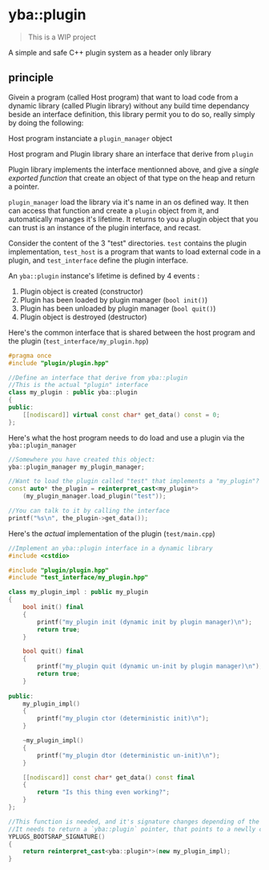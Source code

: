 # yba::plugin

> This is a WIP project

A simple and safe C++ plugin system as a header only library

## principle

Givein a program (called Host program) that want to load code from a dynamic library (called Plugin library) without any build time dependancy beside an interface definition, this library permit you to do so, really simply by doing the following:

Host program instanciate a `plugin_manager` object

Host program and Plugin library share an interface that derive from `plugin`

Plugin library implements the interface mentionned above, and give a *single exported function* that create an object of that type on the heap and return a pointer.

`plugin_manager` load the library via it's name in an os defined way. It then can access that function and create a `plugin` object from it, and automatically manages it's lifetime. It returns to you a plugin object that you can trust is an instance of the plugin interface, and recast.


Consider the content of the 3 "test" directories. `test` contains the plugin implementation, `test_host` is a program that wants to load external code in a plugin, and `test_interface` define the plugin interface.

An `yba::plugin` instance's lifetime is defined by 4 events : 

1. Plugin object is created (constructor)
2. Plugin has been loaded by plugin manager (`bool init()`)
3. Plugin has been unloaded by plugin manager (`bool quit()`)
4. Plugin object is destroyed (destructor)

Here's the common interface that is shared between the host program and the plugin (`test_interface/my_plugin.hpp`)

```cpp
#pragma once
#include "plugin/plugin.hpp"

//Define an interface that derive from yba::plugin
//This is the actual "plugin" interface 
class my_plugin : public yba::plugin
{
public:
	[[nodiscard]] virtual const char* get_data() const = 0;
};
```

Here's what the host program needs to do load and use a plugin via the `yba::plugin_manager`

```cpp
//Somewhere you have created this object:
yba::plugin_manager my_plugin_manager;

//Want to load the plugin called "test" that implements a "my_plugin"? do this:
const auto* the_plugin = reinterpret_cast<my_plugin*>
	(my_plugin_manager.load_plugin("test"));

//You can talk to it by calling the interface
printf("%s\n", the_plugin->get_data());
```

Here's the *actual* implementation of the plugin (`test/main.cpp`)
```cpp
//Implement an yba::plugin interface in a dynamic library
#include <cstdio>

#include "plugin/plugin.hpp"
#include "test_interface/my_plugin.hpp"

class my_plugin_impl : public my_plugin
{
	bool init() final
	{
		printf("my_plugin init (dynamic init by plugin manager)\n");
		return true;
	}

	bool quit() final
	{
		printf("my_plugin quit (dynamic un-init by plugin manager)\n");
		return true;
	}
	
public:
	my_plugin_impl()
	{
		printf("my_plugin ctor (deterministic init)\n");
	}

	~my_plugin_impl()
	{
		printf("my_plugin dtor (deterministic un-init)\n");
	}

	[[nodiscard]] const char* get_data() const final
	{
		return "Is this thing even working?";
	}
};

//This function is needed, and it's signature changes depending of the operating system used, that's why it's a macro.
//It needs to return a `yba::plugin` pointer, that points to a newlly created object of the plugin's implementation
YPLUGS_BOOTSRAP_SIGNATURE()
{
	return reinterpret_cast<yba::plugin*>(new my_plugin_impl);
}
```


